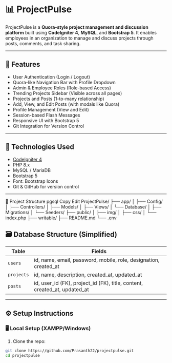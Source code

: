 # 📊 ProjectPulse

ProjectPulse is a **Quora-style project management and discussion platform** built using **CodeIgniter 4**, **MySQL**, and **Bootstrap 5**. It enables employees in an organization to manage and discuss projects through posts, comments, and task sharing.

---

## 🧩 Features

- User Authentication (Login / Logout)
- Quora-like Navigation Bar with Profile Dropdown
- Admin & Employee Roles (Role-based Access)
- Trending Projects Sidebar (Visible across all pages)
- Projects and Posts (1-to-many relationship)
- Add, View, and Edit Posts (with modals like Quora)
- Profile Management (View and Edit)
- Session-based Flash Messages
- Responsive UI with Bootstrap 5
- Git Integration for Version Control

---

## 🚀 Technologies Used

- [CodeIgniter 4](https://codeigniter.com/)
- PHP 8.x
- MySQL / MariaDB
- Bootstrap 5
- Font: Bootstrap Icons
- Git & GitHub for version control

---
📂 Project Structure
pgsql
Copy
Edit
ProjectPulse/
├── app/
│   ├── Config/
│   ├── Controllers/
│   ├── Models/
│   ├── Views/
│   └── Database/
│       ├── Migrations/
│       └── Seeders/
├── public/
│   ├── img/
│   ├── css/
│   └── index.php
├── writable/
├── README.md
└── .env

## 🗃️ Database Structure (Simplified)

| Table      | Fields                                                                 |
|------------|------------------------------------------------------------------------|
| `users`    | id, name, email, password, mobile, role, designation, created_at       |
| `projects` | id, name, description, created_at, updated_at                          |
| `posts`    | id, user_id (FK), project_id (FK), title, content, created_at, updated_at |

---

## ⚙️ Setup Instructions

### 🖥️ Local Setup (XAMPP/Windows)

1. Clone the repo:

```bash
git clone https://github.com/Prasanth22/projectpulse.git
cd projectpulse

